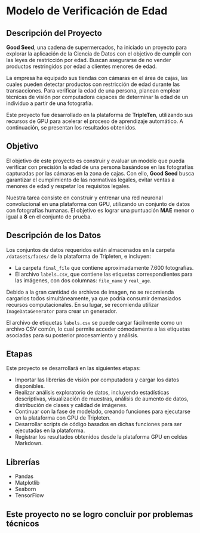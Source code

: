 # Modelo de Verificación de Edad

## Descripción del Proyecto

**Good Seed**, una cadena de supermercados, ha iniciado un proyecto para explorar la aplicación de la Ciencia de Datos con el objetivo de cumplir con las leyes de restricción por edad. Buscan asegurarse de no vender productos restringidos por edad a clientes menores de edad.

La empresa ha equipado sus tiendas con cámaras en el área de cajas, las cuales pueden detectar productos con restricción de edad durante las transacciones. Para verificar la edad de una persona, planean emplear técnicas de visión por computadora capaces de determinar la edad de un individuo a partir de una fotografía.

Este proyecto fue desarrollado en la plataforma de **TripleTen**, utilizando sus recursos de GPU para acelerar el proceso de aprendizaje automático. A continuación, se presentan los resultados obtenidos.

## Objetivo

El objetivo de este proyecto es construir y evaluar un modelo que pueda verificar con precisión la edad de una persona basándose en las fotografías capturadas por las cámaras en la zona de cajas. Con ello, **Good Seed** busca garantizar el cumplimiento de las normativas legales, evitar ventas a menores de edad y respetar los requisitos legales.

Nuestra tarea consiste en construir y entrenar una red neuronal convolucional en una plataforma con GPU, utilizando un conjunto de datos con fotografías humanas. El objetivo es lograr una puntuación **MAE** menor o igual a **8** en el conjunto de prueba.

## Descripción de los Datos

Los conjuntos de datos requeridos están almacenados en la carpeta `/datasets/faces/` de la plataforma de Tripleten, e incluyen:

- La carpeta `final_file` que contiene aproximadamente 7.600 fotografías.
- El archivo `labels.csv`, que contiene las etiquetas correspondientes para las imágenes, con dos columnas: `file_name` y `real_age`.

Debido a la gran cantidad de archivos de imagen, no se recomienda cargarlos todos simultáneamente, ya que podría consumir demasiados recursos computacionales. En su lugar, se recomienda utilizar `ImageDataGenerator` para crear un generador.

El archivo de etiquetas `labels.csv` se puede cargar fácilmente como un archivo CSV común, lo cual permite acceder cómodamente a las etiquetas asociadas para su posterior procesamiento y análisis.

## Etapas

Este proyecto se desarrollará en las siguientes etapas:

- Importar las librerías de visión por computadora y cargar los datos disponibles.
- Realizar análisis exploratorio de datos, incluyendo estadísticas descriptivas, visualización de muestras, análisis de aumento de datos, distribución de clases y calidad de imágenes.
- Continuar con la fase de modelado, creando funciones para ejecutarse en la plataforma con GPU de Tripleten.
- Desarrollar scripts de código basados en dichas funciones para ser ejecutadas en la plataforma.
- Registrar los resultados obtenidos desde la plataforma GPU en celdas Markdown.

## Librerías

- Pandas
- Matplotlib
- Seaborn
- TensorFlow

## Este proyecto no se logro concluir por problemas técnicos